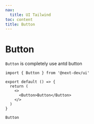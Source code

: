```yaml
---
nav:
  title: UI Tailwind
toc: content
title: Button
---
```


# Button

`Button` is completely use antd button

```tsx | pure
import { Button } from '@next-dev/ui'

export default () => {
  return (
    <>
      <Button>Button</Button>
    </>
  )
}
```

<code src="./tw.demo">Button</code>
